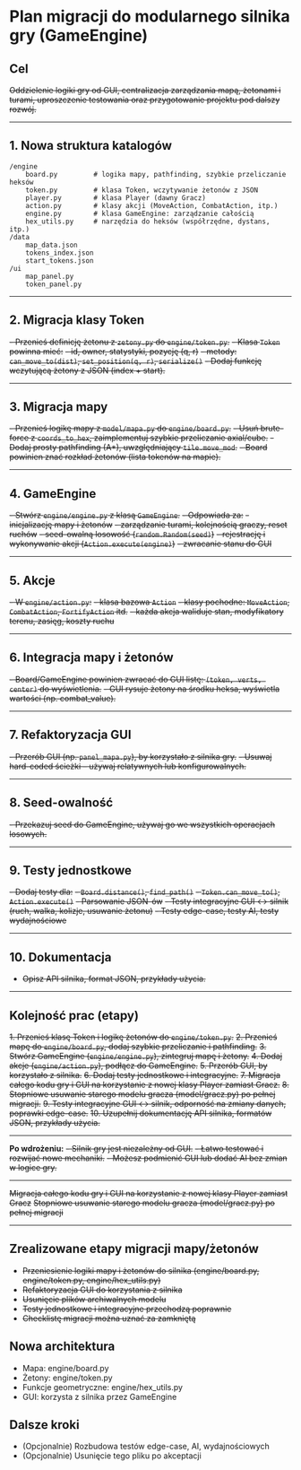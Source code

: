 # Plan migracji do modularnego silnika gry (GameEngine)

## Cel
~~Oddzielenie logiki gry od GUI, centralizacja zarządzania mapą, żetonami i turami, uproszczenie testowania oraz przygotowanie projektu pod dalszy rozwój.~~

---

## 1. Nowa struktura katalogów

```
/engine
    board.py         # logika mapy, pathfinding, szybkie przeliczanie heksów
    token.py         # klasa Token, wczytywanie żetonów z JSON
    player.py        # klasa Player (dawny Gracz)
    action.py        # klasy akcji (MoveAction, CombatAction, itp.)
    engine.py        # klasa GameEngine: zarządzanie całością
    hex_utils.py     # narzędzia do heksów (współrzędne, dystans, itp.)
/data
    map_data.json
    tokens_index.json
    start_tokens.json
/ui
    map_panel.py
    token_panel.py
```

---

## 2. Migracja klasy Token

~~- Przenieś definicję żetonu z `zetony.py` do `engine/token.py`.~~
~~- Klasa `Token` powinna mieć:~~
  ~~- id, owner, statystyki, pozycję (q, r)~~
  ~~- metody: `can_move_to(dist)`, `set_position(q, r)`, `serialize()`~~
~~- Dodaj funkcję wczytującą żetony z JSON (index + start).~~

---

## 3. Migracja mapy

~~- Przenieś logikę mapy z `model/mapa.py` do `engine/board.py`.~~
~~- Usuń brute-force z `coords_to_hex`, zaimplementuj szybkie przeliczanie axial/cube.~~
~~- Dodaj prosty pathfinding (A*), uwzględniający `tile.move_mod`.~~
~~- Board powinien znać rozkład żetonów (lista tokenów na mapie).~~

---

## 4. GameEngine

~~- Stwórz `engine/engine.py` z klasą `GameEngine`.~~
~~- Odpowiada za:~~
  ~~- inicjalizację mapy i żetonów~~
  ~~- zarządzanie turami, kolejnością graczy, reset ruchów~~
  ~~- seed-owalną losowość (`random.Random(seed)`)~~
  ~~- rejestrację i wykonywanie akcji (`Action.execute(engine)`)~~
  ~~- zwracanie stanu do GUI~~

---

## 5. Akcje

~~- W `engine/action.py`:~~
  ~~- klasa bazowa `Action`~~
  ~~- klasy pochodne: `MoveAction`, `CombatAction`, `FortifyAction` itd.~~
  ~~- każda akcja waliduje stan, modyfikatory terenu, zasięg, koszty ruchu~~

---

## 6. Integracja mapy i żetonów

~~- Board/GameEngine powinien zwracać do GUI listę: `(token, verts, center)` do wyświetlenia.~~
~~- GUI rysuje żetony na środku heksa, wyświetla wartości (np. combat_value).~~

---

## 7. Refaktoryzacja GUI

~~- Przerób GUI (np. `panel_mapa.py`), by korzystało z silnika gry.~~
~~- Usuwaj hard-coded ścieżki – używaj relatywnych lub konfigurowalnych.~~

---

## 8. Seed-owalność

~~- Przekazuj seed do GameEngine, używaj go we wszystkich operacjach losowych.~~

---

## 9. Testy jednostkowe

~~- Dodaj testy dla:~~
  ~~- `Board.distance()`, `find_path()`~~
  ~~- `Token.can_move_to()`, `Action.execute()`~~
  ~~- Parsowanie JSON-ów~~
  ~~- Testy integracyjne GUI ↔ silnik (ruch, walka, kolizje, usuwanie żetonu)~~
  ~~- Testy edge-case, testy AI, testy wydajnościowe~~

---

## 10. Dokumentacja

- ~~Opisz API silnika, format JSON, przykłady użycia.~~  <!-- DO UZUPEŁNIENIA -->

---

## Kolejność prac (etapy)

~~1. Przenieś klasę Token i logikę żetonów do `engine/token.py`.~~
~~2. Przenieś mapę do `engine/board.py`, dodaj szybkie przeliczanie i pathfinding.~~
~~3. Stwórz GameEngine (`engine/engine.py`), zintegruj mapę i żetony.~~
~~4. Dodaj akcje (`engine/action.py`), podłącz do GameEngine.~~
~~5. Przerób GUI, by korzystało z silnika.~~
~~6. Dodaj testy jednostkowe i integracyjne.~~
~~7. Migracja całego kodu gry i GUI na korzystanie z nowej klasy Player zamiast Gracz.~~
~~8. Stopniowe usuwanie starego modelu gracza (model/gracz.py) po pełnej migracji.~~
~~9. Testy integracyjne GUI ↔ silnik, odporność na zmiany danych, poprawki edge-case.~~
~~10. Uzupełnij dokumentację API silnika, formatów JSON, przykłady użycia.~~  <!-- DO ZROBIENIA -->

---

**Po wdrożeniu:**
~~- Silnik gry jest niezależny od GUI.~~
~~- Łatwo testować i rozwijać nowe mechaniki.~~
~~- Możesz podmienić GUI lub dodać AI bez zmian w logice gry.~~

---

~~Migracja całego kodu gry i GUI na korzystanie z nowej klasy Player zamiast Gracz~~
~~Stopniowe usuwanie starego modelu gracza (model/gracz.py) po pełnej migracji~~

---

## Zrealizowane etapy migracji mapy/żetonów

- ~~Przeniesienie logiki mapy i żetonów do silnika (engine/board.py, engine/token.py, engine/hex_utils.py)~~
- ~~Refaktoryzacja GUI do korzystania z silnika~~
- ~~Usunięcie plików archiwalnych modelu~~
- ~~Testy jednostkowe i integracyjne przechodzą poprawnie~~
- ~~Checklistę migracji można uznać za zamkniętą~~

## Nowa architektura

- Mapa: engine/board.py
- Żetony: engine/token.py
- Funkcje geometryczne: engine/hex_utils.py
- GUI: korzysta z silnika przez GameEngine

## Dalsze kroki
- (Opcjonalnie) Rozbudowa testów edge-case, AI, wydajnościowych
- (Opcjonalnie) Usunięcie tego pliku po akceptacji
